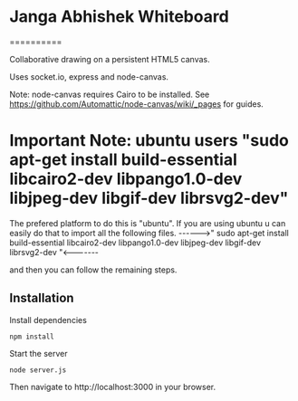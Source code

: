# Janga Abhishek Whiteboard
==========

Collaborative drawing on a persistent HTML5 canvas.

Uses socket.io, express and node-canvas.

Note: node-canvas requires Cairo to be installed. See https://github.com/Automattic/node-canvas/wiki/_pages for guides.


# Important Note: ubuntu users   "sudo apt-get install build-essential libcairo2-dev libpango1.0-dev libjpeg-dev libgif-dev librsvg2-dev"
The prefered platform to do this is "ubuntu". If you are using ubuntu u can easily do that to import all the following files.
------>" sudo apt-get install build-essential libcairo2-dev libpango1.0-dev libjpeg-dev libgif-dev librsvg2-dev "<-------


and then you can follow the remaining steps.


Installation
------------
Install dependencies

    npm install
    
Start the server

    node server.js
  
Then navigate to http://localhost:3000 in your browser.
